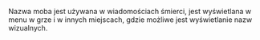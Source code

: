 Nazwa moba jest używana w wiadomościach śmierci, jest wyświetlana w menu w grze i w innych miejscach, gdzie możliwe jest wyświetlanie nazw wizualnych.